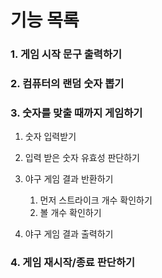 # 기능 목록

### 1. 게임 시작 문구 출력하기

### 2. 컴퓨터의 랜덤 숫자 뽑기

### 3. 숫자를 맞출 때까지 게임하기

1. 숫자 입력받기
2. 입력 받은 숫자 유효성 판단하기
3. 야구 게임 결과 반환하기

    1. 먼저 스트라이크 개수 확인하기
    2. 볼 개수 확인하기
4. 야구 게임 결과 출력하기

### 4. 게임 재시작/종료 판단하기

